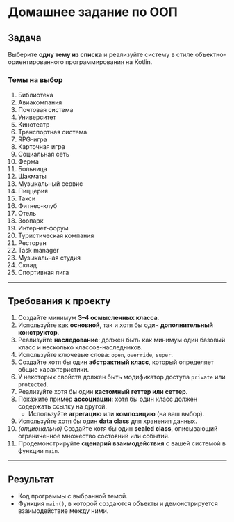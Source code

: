 # Домашнее задание по ООП

## Задача
Выберите **одну тему из списка** и реализуйте систему в стиле объектно-ориентированного программирования на Kotlin.

### Темы на выбор
1. Библиотека
2. Авиакомпания
3. Почтовая система
4. Университет
5. Кинотеатр
6. Транспортная система
7. RPG-игра
8. Карточная игра
9. Социальная сеть
10. Ферма
11. Больница
12. Шахматы
13. Музыкальный сервис
14. Пиццерия
15. Такси
16. Фитнес-клуб
17. Отель
18. Зоопарк
19. Интернет-форум
20. Туристическая компания
21. Ресторан
22. Task manager
23. Музыкальная студия
24. Склад
25. Спортивная лига

---

## Требования к проекту

1. Создайте минимум **3–4 осмысленных класса**.
2. Используйте как **основной**, так и хотя бы один **дополнительный конструктор**.
3. Реализуйте **наследование**: должен быть как минимум один базовый класс и несколько классов-наследников.
4. Используйте ключевые слова: `open`, `override`, `super`.
5. Создайте хотя бы один **абстрактный класс**, который определяет общие характеристики.
6. У некоторых свойств должен быть модификатор доступа `private` или `protected`.
7. Реализуйте хотя бы один **кастомный геттер или сеттер**.
8. Покажите пример **ассоциации**: хотя бы один класс должен содержать ссылку на другой.
    - Используйте **агрегацию** или **композицию** (на ваш выбор).
9. Используйте хотя бы один **data class** для хранения данных.
10. *(опционально)* Создайте хотя бы один **sealed class**, описывающий ограниченное множество состояний или событий.
11. Продемонстрируйте **сценарий взаимодействия** с вашей системой в функции `main`.

---

## Результат
- Код программы с выбранной темой.
- Функция `main()`, в которой создаются объекты и демонстрируется взаимодействие между ними.


